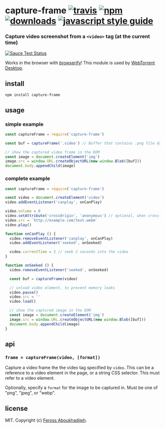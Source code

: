 # capture-frame [![travis][travis-image]][travis-url] [![npm][npm-image]][npm-url] [![downloads][downloads-image]][downloads-url] [![javascript style guide][standard-image]][standard-url]

[travis-image]: https://img.shields.io/travis/feross/capture-frame/master.svg
[travis-url]: https://travis-ci.org/feross/capture-frame
[npm-image]: https://img.shields.io/npm/v/capture-frame.svg
[npm-url]: https://npmjs.org/package/capture-frame
[downloads-image]: https://img.shields.io/npm/dm/capture-frame.svg
[downloads-url]: https://npmjs.org/package/capture-frame
[standard-image]: https://img.shields.io/badge/code_style-standard-brightgreen.svg
[standard-url]: https://standardjs.com

### Capture video screenshot from a `<video>` tag (at the current time)

[![Sauce Test Status](https://saucelabs.com/browser-matrix/capture-frame.svg)](https://saucelabs.com/u/capture-frame)

Works in the browser with [browserify](http://browserify.org/)! This module is used by [WebTorrent Desktop](http://webtorrent.io/desktop).

## install

```
npm install capture-frame
```

## usage

### simple example

```js
const captureFrame = require('capture-frame')

const buf = captureFrame('.video') // Buffer that contains .png file data

// show the captured video frame in the DOM
const image = document.createElement('img')
image.src = window.URL.createObjectURL(new window.Blob([buf]))
document.body.appendChild(image)
```

### complete example

```js
const captureFrame = require('capture-frame')

const video = document.createElement('video')
video.addEventListener('canplay', onCanPlay)

video.volume = 0
video.setAttribute('crossOrigin', 'anonymous') // optional, when cross-domain
video.src = `http://example.com/test.webm`
video.play()

function onCanPlay () {
  video.removeEventListener('canplay', onCanPlay)
  video.addEventListener('seeked', onSeeked)

  video.currentTime = 2 // seek 2 seconds into the video
}

function onSeeked () {
  video.removeEventListener('seeked', onSeeked)

  const buf = captureFrame(video)

  // unload video element, to prevent memory leaks
  video.pause()
  video.src = ''
  video.load()

  // show the captured image in the DOM
  const image = document.createElement('img')
  image.src = window.URL.createObjectURL(new window.Blob([buf]))
  document.body.appendChild(image)
}
```

## api

### `frame = captureFrame(video, [format])`

Capture a video frame the the video tag specified by `video`. This can be a
reference to a video element in the page, or a string CSS selector. This must
refer to a video element.

Optionally, specify a `format` for the image to be captured in. Must be one of
"png", "jpeg", or "webp".

## license

MIT. Copyright (c) [Feross Aboukhadijeh](http://feross.org).
